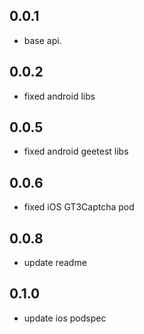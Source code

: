 ## 0.0.1

* base api.

## 0.0.2

* fixed android libs

## 0.0.5

* fixed android geetest libs

## 0.0.6

* fixed iOS GT3Captcha pod

## 0.0.8

* update readme

## 0.1.0

* update ios podspec
